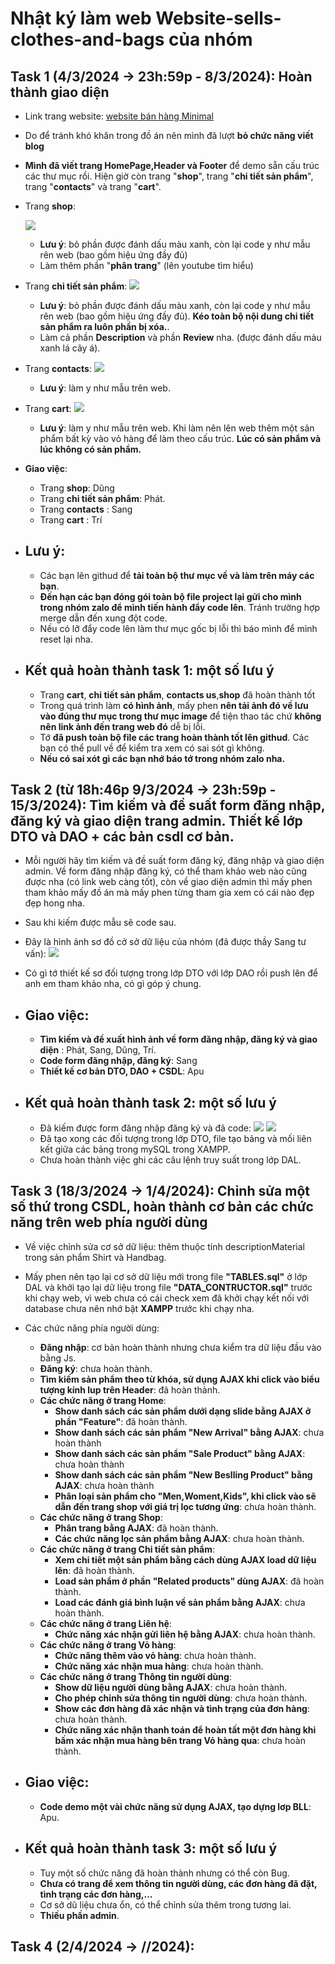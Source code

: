 # Nhật ký làm web Website-sells-clothes-and-bags của nhóm

## Task 1 (4/3/2024 -> 23h:59p - 8/3/2024): Hoàn thành giao diện
- Link trang website: [website bán hàng Minimal](https://minimal.crv.vn/)
- Do để tránh khó khăn trong đồ án nên mình đã lượt **bỏ chức năng viết blog**
- **Mình đã viết trang HomePage,Header và Footer** để demo sẵn cấu trúc các thư mục rồi. Hiện giờ còn trang "**shop**", trang "**chi tiết sản phẩm**", trang "**contacts**" và trang "**cart**".

-  Trang **shop**:
   
   ![](./Photo_diary/minimal.crv.vn_shop_.png)

   - **Lưu ý**: bỏ phần được đánh dấu màu xanh, còn lại code y như mẫu rên web (bao gồm hiệu ứng đầy đủ)
   - Làm thêm phần "**phân trang**" (lên youtube tìm hiểu)

- Trang **chi tiết sản phẩm**:
   ![](./Photo_diary/minimal.crv.vn_product_super-soft-wrap-jumpsuit_.png)

   - **Lưu ý**: bỏ phần được đánh dấu màu xanh, còn lại code y như mẫu rên web (bao gồm hiệu ứng đầy đủ). **Kéo toàn bộ nội dung chi tiết sản phẩm ra luôn phần bị xóa.**.
   - Làm cả phần **Description** và phần **Review** nha. (được đánh dấu màu xanh lá cây á).

- Trang **contacts**:
  ![](./Photo_diary/minimal.crv.vn_contacts_.png)

  - **Lưu ý**: làm y như mẫu trên web.

- Trang **cart**:
  ![](./Photo_diary/minimal.crv.vn_cart_.png)

  - **Lưu ý**: làm y như mẫu trên web. Khi làm nên lên web thêm một sản phẩm bất kỳ vào vỏ hàng để làm theo cấu trúc. **Lúc có sản phẩm và lúc không có sản phẩm.**

- **Giao việc**:
  - Trang **shop**: Dũng
  - Trang **chi tiết sản phẩm**: Phát.
  - Trang **contacts** : Sang
  - Trang **cart** : Trí

- ## Lưu ý:
  - Các bạn lên githud để **tải toàn bộ thư mục về và làm trên máy các bạn**.
  - **Đến hạn các bạn đóng gói toàn bộ file project lại gửi cho mình trong nhóm zalo để mình tiến hành đẩy code lên**. Tránh trường hợp merge dẫn đến xung đột code.
  - Nếu có lỡ đẩy code lên làm thư mục gốc bị lỗi thì báo mình để mình reset lại nha.

- ## Kết quả hoàn thành task 1: một số lưu ý 
  - Trang **cart**, **chi tiết sản phẩm**, **contacts us**,**shop** đã hoàn thành tốt
  - Trong quá trình làm **có hình ảnh**, mấy phen **nên tải ảnh đó về lưu vào đúng thư mục trong thư mục image** để tiện thao tác chứ **không nên link ảnh đến trang web đó** dễ bị lỗi.
  - Tớ **đã push toàn bộ file các trang hoàn thành tốt lên githud**. Các bạn có thể pull về để kiểm tra xem có sai sót gì không.
  - **Nếu có sai xót gì các bạn nhớ báo tớ trong nhóm zalo nha.**


## Task 2 (từ 18h:46p 9/3/2024 -> 23h:59p - 15/3/2024): Tìm kiếm và đề suất form đăng nhập, đăng ký và giao diện trang admin. Thiết kế lớp DTO và DAO + các bản csdl cơ bản.

- Mỗi người hãy tìm kiếm và đề suất form đăng ký, đăng nhập và giao diện admin. Về form đăng nhập đăng ký, có thể tham khảo web nào cũng được nha (có link web càng tốt), còn về giao diện admin thì mấy phen tham khảo mấy đồ án mà mấy phen từng tham gia xem có cái nào đẹp đẹp hong nha.

- Sau khi kiếm được mẫu sẽ code sau.

- Đây là hình ảnh sơ đồ cở sở dữ liệu của nhóm (đã được thầy Sang tư vấn): 
  ![](./Photo_diary/CSDL.png) 

- Có gì tớ thiết kế sơ đối tượng trong lớp DTO với lớp DAO rồi push lên để anh em tham khảo nha, có gì góp ý chung.

- ## Giao việc:
  - **Tìm kiếm và đề xuất hình ảnh về form đăng nhập, đăng ký và giao diện** : Phát, Sang, Dũng, Trí.
  - **Code form đăng nhập, đăng ký**: Sang
  - **Thiết kế cơ bản DTO, DAO + CSDL**: Apu  

- ## Kết quả hoàn thành task 2: một số lưu ý
  - Đã kiếm được form đăng nhập đăng ký và đã code: 
  ![](./Photo_diary/Login_form.jpg)
  ![](./Photo_diary/signup_form.jpg)
  - Đã tạo xong các đối tượng trong lớp DTO, file tạo bảng và mối liên kết giữa các bảng trong mySQL trong XAMPP.
  - Chưa hoàn thành việc ghi các câu lệnh truy suất trong lớp DAL.


## Task 3 (18/3/2024 -> 1/4/2024): Chỉnh sửa một số thứ trong CSDL, hoàn thành cơ bản các chức năng trên web phía người dùng

- Về việc chỉnh sửa cơ sở dữ liệu: thêm thuộc tính descriptionMaterial trong sản phẩm Shirt và Handbag.

- Mấy phen nên tạo lại cơ sở dữ liệu mới trong file **"TABLES.sql"** ở lớp DAL và khởi tạo lại dữ liệu trong file **"DATA_CONTRUCTOR.sql"** trước khi chạy web, vì web chưa có cái check xem đã khởi chạy kết nối với database chưa nên nhớ bật **XAMPP** trước khi chạy nha.


- Các chức năng phía người dùng:
  - **Đăng nhập**: cơ bản hoàn thành nhưng chưa kiểm tra dữ liệu đầu vào bằng Js.
  - **Đăng ký**: chưa hoàn thành.
  - **Tìm kiếm sản phẩm theo từ khóa, sử dụng AJAX khi click vào biểu tượng kính lup trên Header**: đã hoàn thành.
  - **Các chức năng ở trang Home**:
    - **Show danh sách các sản phẩm dưới dạng slide bằng AJAX ở phần "Feature"**: đã hoàn thành.
    - **Show danh sách các sản phẩm "New Arrival" bằng AJAX**: chưa hoàn thành
    - **Show danh sách các sản phẩm "Sale Product" bằng AJAX**: chưa hoàn thành
    - **Show danh sách các sản phẩm "New Beslling Product" bằng AJAX**: chưa hoàn thành
    - **Phân loại sản phẩm cho "Men,Woment,Kids", khi click vào sẽ dẫn đến trang shop với giá trị lọc tương ứng**: chưa hoàn thành.
  - **Các chức năng ở trang Shop**:
    - **Phân trang bằng AJAX**: đã hoàn thành.
    - **Các chức năng lọc sản phẩm bằng AJAX**: chưa hoàn thành.
  - **Các chức năng ở trang Chi tiết sản phẩm**:
    - **Xem chi tiết một sản phẩm bằng cách dùng AJAX load dữ liệu lên**: đã hoàn thành.
    - **Load sản phẩm ở phần "Related products" dùng AJAX**: đã hoàn thành.
    - **Load các đánh giá bình luận về sản phẩm bằng AJAX**: chưa hoàn thành.
  - **Các chức năng ở trang Liên hệ**:
    - **Chức năng xác nhận gửi liên hệ bằng AJAX**: chưa hoàn thành.
  - **Các chức năng ở trang Vỏ hàng**:
    - **Chức năng thêm vào vỏ hàng**: chưa hoàn thành.
    - **Chức năng xác nhận mua hàng**: chưa hoàn thành.
  - **Các chức năng ở trang Thông tin người dùng**: 
    - **Show dữ liệu người dùng bằng AJAX**: chưa hoàn thành.
    - **Cho phép chỉnh sửa thông tin người dùng**: chưa hoàn thành.
    - **Show các đơn hàng đã xác nhận và tình trạng của đơn hàng**: chưa hoàn thành.
    - **Chức năng xác nhận thanh toán để hoàn tất một đơn hàng khi bấm xác nhận mua hàng bên trang Vỏ hàng qua**: chưa hoàn thành.

- ## Giao việc:
  - **Code demo một vài chức năng sử dụng AJAX, tạo dựng lơp BLL**: Apu.

- ## Kết quả hoàn thành task 3: một số lưu ý
  - Tuy một số chức năng đã hoàn thành nhưng có thể còn Bug.
  - **Chưa có trang để xem thông tin người dùng, các đơn hàng đã đặt, tình trạng các đơn hàng,...**
  - Cơ sở dũ liệu chưa ổn, có thể chỉnh sửa thêm trong tương lai.
  - **Thiếu phần admin**.

## Task 4 (2/4/2024 -> //2024): 

